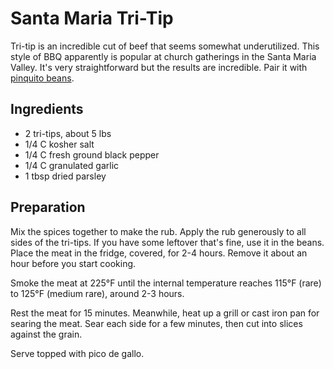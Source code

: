 # Santa Maria Tri-Tip

Tri-tip is an incredible cut of beef that seems somewhat underutilized.
This style of BBQ apparently is popular at church gatherings in the
Santa Maria Valley.  It's very straightforward but the results are
incredible.  Pair it with [pinquito beans](/pinquito-beans.html).

## Ingredients

 * 2 tri-tips, about 5 lbs
 * 1/4 C kosher salt
 * 1/4 C fresh ground black pepper
 * 1/4 C granulated garlic
 * 1 tbsp dried parsley

## Preparation

Mix the spices together to make the rub.  Apply the rub generously to
all sides of the tri-tips.  If you have some leftover that's fine, use
it in the beans.  Place the meat in the fridge, covered, for 2-4 hours.
Remove it about an hour before you start cooking.

Smoke the meat at 225&deg;F until the internal temperature reaches
115&deg;F (rare) to 125&deg;F (medium rare), around 2-3 hours.

Rest the meat for 15 minutes.  Meanwhile, heat up a grill or cast iron
pan for searing the meat.  Sear each side for a few minutes, then cut
into slices against the grain.

Serve topped with pico de gallo.
